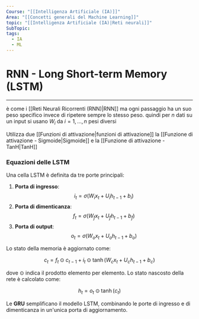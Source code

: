```yaml
---
Course: "[[Intelligenza Artificiale (IA)]]"
Area: "[[Concetti generali del Machine Learning]]"
topic: "[[Intelligenza Artificiale (IA)|Reti neurali]]"
SubTopic: 
tags:
  - IA
  - ML
---
```

# RNN - Long Short-term Memory (LSTM)
---




è come i [[Reti Neurali Ricorrenti (RNN)|RNN]] ma ogni passaggio ha un suo peso specifico invece di ripetere sempre lo stesso peso.
quindi per $n$ dati su un input si usano $W_i$ da $i =1,\dots,n$ pesi diversi 



Utilizza due [[Funzioni di attivazione|funzioni di attivazione]] la [[Funzione di attivazione - Sigmoide|Sigmoide]] e la [[Funzione di attivazione - TanH|TanH]] 





### Equazioni delle LSTM

Una cella LSTM è definita da tre porte principali:
1. **Porta di ingresso**:
   $$
   i_t = \sigma(W_i x_t + U_i h_{t-1} + b_i)
   $$
2. **Porta di dimenticanza**:
   $$
   f_t = \sigma(W_f x_t + U_f h_{t-1} + b_f)
   $$
3. **Porta di output**:
   $$
   o_t = \sigma(W_o x_t + U_o h_{t-1} + b_o)
   $$

Lo stato della memoria è aggiornato come:

$$
c_t = f_t \odot c_{t-1} + i_t \odot \tanh(W_c x_t + U_c h_{t-1} + b_c)
$$

dove $\odot$ indica il prodotto elemento per elemento. Lo stato nascosto della rete è calcolato come:

$$
h_t = o_t \odot \tanh(c_t)
$$

Le **GRU** semplificano il modello LSTM, combinando le porte di ingresso e di dimenticanza in un'unica porta di aggiornamento.
